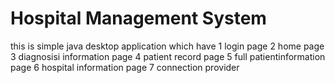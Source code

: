# Hospital Management System 

this is simple java desktop application  which have 
   1 login page
   2  home page
   3  diagnosisi information page
   4  patient record page
   5 full patientinformation page
   6  hospital information page
   7  connection provider 
